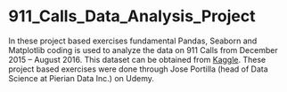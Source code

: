 # 911_Calls_Data_Analysis_Project
In these project based exercises fundamental Pandas, Seaborn and Matplotlib coding is used to analyze the data on 911 Calls from December 2015 – August 2016.  This dataset can be obtained from [Kaggle](https://www.kaggle.com/mchirico/montcoalert).  These project based exercises were done through Jose Portilla (head of Data Science at Pierian Data Inc.) on Udemy. 
